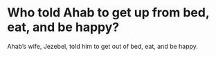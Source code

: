# Who told Ahab to get up from bed, eat, and be happy?

Ahab’s wife, Jezebel, told him to get out of bed, eat, and be happy.
